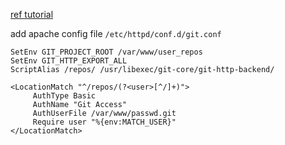 
[ref tutorial](http://blog.xuite.net/zack_pan/blog/65273998-GIT+over+HTTP+%28GIT+HTTP+Transparent%29)

add apache config file `/etc/httpd/conf.d/git.conf`

```
SetEnv GIT_PROJECT_ROOT /var/www/user_repos
SetEnv GIT_HTTP_EXPORT_ALL
ScriptAlias /repos/ /usr/libexec/git-core/git-http-backend/

<LocationMatch "^/repos/(?<user>[^/]+)">
     AuthType Basic
     AuthName "Git Access"
     AuthUserFile /var/www/passwd.git
     Require user "%{env:MATCH_USER}"
</LocationMatch>
```
